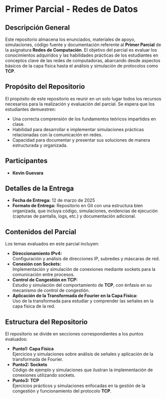 # Primer Parcial - Redes de Datos

## Descripción General
Este repositorio almacena los enunciados, materiales de apoyo, simulaciones, código fuente y documentación referente al **Primer Parcial** de la asignatura **Redes de Computación**. El objetivo del parcial es evaluar los conocimientos adquiridos y las habilidades prácticas de los estudiantes en conceptos clave de las redes de computadoras, abarcando desde aspectos básicos de la capa física hasta el análisis y simulación de protocolos como **TCP**.

## Propósito del Repositorio
El propósito de este repositorio es reunir en un solo lugar todos los recursos necesarios para la realización y evaluación del parcial. Se espera que los estudiantes demuestren:  
- Una correcta comprensión de los fundamentos teóricos impartidos en clase.  
- Habilidad para desarrollar e implementar simulaciones prácticas relacionadas con la comunicación en redes.  
- Capacidad para documentar y presentar sus soluciones de manera estructurada y organizada.  

## Participantes
- **Kevin Guevara**

## Detalles de la Entrega
- **Fecha de Entrega:** 12 de marzo de 2025  
- **Formato de Entrega:** Repositorio en Git con una estructura bien organizada, que incluya código, simulaciones, evidencias de ejecución (capturas de pantalla, logs, etc.) y documentación adicional.

## Contenidos del Parcial
Los temas evaluados en este parcial incluyen:
- **Direccionamiento IPv4:**  
  Configuración y análisis de direcciones IP, subredes y máscaras de red.
- **Conexión con Sockets:**  
  Implementación y simulación de conexiones mediante sockets para la comunicación entre procesos.
- **Control de Congestión en TCP:**  
  Estudio y simulación del comportamiento de **TCP**, con énfasis en su mecanismo de control de congestión.
- **Aplicación de la Transformada de Fourier en la Capa Física:**  
  Uso de la transformada para estudiar y comprender las señales en la capa física de la red.

## Estructura del Repositorio
El repositorio se divide en secciones correspondientes a los puntos evaluados:
- **Punto1: Capa Física**  
  Ejercicios y simulaciones sobre análisis de señales y aplicación de la transformada de Fourier.
- **Punto2: Sockets**  
  Código de ejemplo y simulaciones que ilustran la implementación de conexiones utilizando sockets.
- **Punto3: TCP**  
  Ejercicios prácticos y simulaciones enfocadas en la gestión de la congestión y funcionamiento del protocolo **TCP**.

